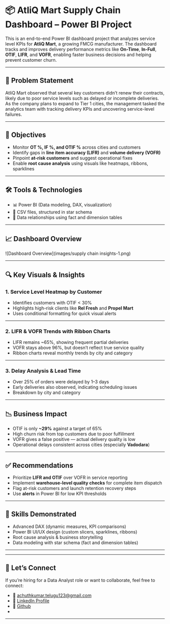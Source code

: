 # 📦 AtliQ Mart Supply Chain Dashboard – Power BI Project

This is an end-to-end Power BI dashboard project that analyzes service level KPIs for **AtliQ Mart**, a growing FMCG manufacturer. The dashboard tracks and improves delivery performance metrics like **On-Time**, **In-Full**, **OTIF**, **LIFR**, and **VOFR**, enabling faster business decisions and helping prevent customer churn.

---

## 📌 Problem Statement

AtliQ Mart observed that several key customers didn’t renew their contracts, likely due to poor service levels such as delayed or incomplete deliveries. As the company plans to expand to Tier 1 cities, the management tasked the analytics team with tracking delivery KPIs and uncovering service-level failures.

---

## 🎯 Objectives

- Monitor **OT %, IF %, and OTIF %** across cities and customers
- Identify gaps in **line item accuracy (LIFR)** and **volume delivery (VOFR)**
- Pinpoint **at-risk customers** and suggest operational fixes
- Enable **root cause analysis** using visuals like heatmaps, ribbons, sparklines

---

## 🛠 Tools & Technologies

- 📊 Power BI (Data modeling, DAX, visualization)
- 📁 CSV files, structured in star schema
- 🔁 Data relationships using fact and dimension tables

---

## 📈 Dashboard Overview

![Dashboard Overview](images/supply chain insights-1.png)

---

## 🔍 Key Visuals & Insights

### 1. Service Level Heatmap by Customer



- Identifies customers with OTIF < 30%
- Highlights high-risk clients like **Rel Fresh** and **Propel Mart**
- Uses conditional formatting for quick visual alerts

---

### 2. LIFR & VOFR Trends with Ribbon Charts



- LIFR remains ~65%, showing frequent partial deliveries
- VOFR stays above 96%, but doesn’t reflect true service quality
- Ribbon charts reveal monthly trends by city and category

---

### 3. Delay Analysis & Lead Time



- Over 25% of orders were delayed by 1–3 days
- Early deliveries also observed, indicating scheduling issues
- Breakdown by city and category

---

## 📉 Business Impact

- OTIF is only **~29%** against a target of 65%
- High churn risk from top customers due to poor fulfillment
- VOFR gives a false positive — actual delivery quality is low
- Operational delays consistent across cities (especially **Vadodara**)

---

## ✅ Recommendations

- Prioritize **LIFR and OTIF** over VOFR in service reporting
- Implement **warehouse-level quality checks** for complete item dispatch
- Flag at-risk customers and launch retention recovery steps
- Use **alerts** in Power BI for low KPI thresholds

---

## 🧠 Skills Demonstrated

- Advanced DAX (dynamic measures, KPI comparisons)
- Power BI UI/UX design (custom slicers, sparklines, ribbons)
- Root cause analysis & business storytelling
- Data modeling with star schema (fact and dimension tables)

---



---

## 📣 Let’s Connect

If you’re hiring for a Data Analyst role or want to collaborate, feel free to connect:

- 📧 achuthkumar.telugu123@gmail.com
- 💼 [LinkedIn Profile](https://www.linkedin.com/in/achuthkumar-telugu/)
- 💼 [Github](https://github.com/AchuthKumarTelugu/supply-chain-insights-project.git)
- 

---


